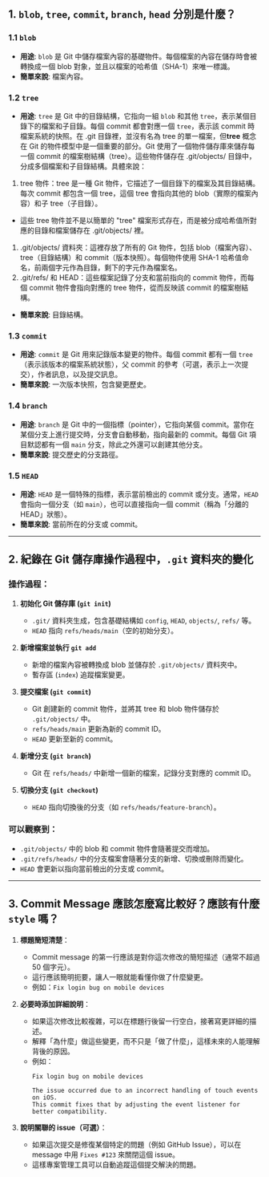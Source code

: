 ## 1. `blob`, `tree`, `commit`, `branch`, `head` 分別是什麼？

### 1.1 `blob`
- **用途**: `blob` 是 Git 中儲存檔案內容的基礎物件。每個檔案的內容在儲存時會被轉換成一個 blob 對象，並且以檔案的哈希值（SHA-1）來唯一標識。
- **簡單來說**: 檔案內容。

### 1.2 `tree`
- **用途**: `tree` 是 Git 中的目錄結構，它指向一組 `blob` 和其他 `tree`，表示某個目錄下的檔案和子目錄。每個 commit 都會對應一個 `tree`，表示該 commit 時檔案系統的快照。在 .git 目錄裡，並沒有名為 tree 的單一檔案，但**tree** 概念在 Git 的物件模型中是一個重要的部分。Git 使用了一個物件儲存庫來儲存每一個 commit 的檔案樹結構（tree）。這些物件儲存在 .git/objects/ 目錄中，分成多個檔案和子目錄結構。具體來說：
1. tree 物件：tree 是一種 Git 物件，它描述了一個目錄下的檔案及其目錄結構。每次 commit 都包含一個 tree，這個 tree 會指向其他的 blob（實際的檔案內容）和子 tree（子目錄）。
-  這些 tree 物件並不是以簡單的 "tree" 檔案形式存在，而是被分成哈希值所對應的目錄和檔案儲存在 .git/objects/ 裡。
1. .git/objects/ 資料夾：這裡存放了所有的 Git 物件，包括 blob（檔案內容）、tree（目錄結構）和 commit（版本快照）。每個物件使用 SHA-1 哈希值命名，前兩個字元作為目錄，剩下的字元作為檔案名。
3. .git/refs/ 和 HEAD：這些檔案記錄了分支和當前指向的 commit 物件，而每個 commit 物件會指向對應的 tree 物件，從而反映該 commit 的檔案樹結構。
- **簡單來說**: 目錄結構。

### 1.3 `commit`
- **用途**: `commit` 是 Git 用來記錄版本變更的物件。每個 commit 都有一個 `tree`（表示該版本的檔案系統狀態），父 commit 的參考（可選，表示上一次提交），作者訊息，以及提交訊息。
- **簡單來說**: 一次版本快照，包含變更歷史。

### 1.4 `branch`
- **用途**: `branch` 是 Git 中的一個指標（pointer），它指向某個 commit。當你在某個分支上進行提交時，分支會自動移動，指向最新的 commit。每個 Git 項目默認都有一個 `main` 分支，除此之外還可以創建其他分支。
- **簡單來說**: 提交歷史的分支路徑。

### 1.5 `HEAD`
- **用途**: `HEAD` 是一個特殊的指標，表示當前檢出的 commit 或分支。通常，`HEAD` 會指向一個分支（如 `main`），也可以直接指向一個 commit（稱為「分離的 HEAD」狀態）。
- **簡單來說**: 當前所在的分支或 commit。

---

## 2. 紀錄在 Git 儲存庫操作過程中，`.git` 資料夾的變化

### 操作過程：
1. **初始化 Git 儲存庫 (`git init`)**
   - `.git/` 資料夾生成，包含基礎結構如 `config`, `HEAD`, `objects/`, `refs/` 等。
   - `HEAD` 指向 `refs/heads/main`（空的初始分支）。

2. **新增檔案並執行 `git add`**
   - 新增的檔案內容被轉換成 blob 並儲存於 `.git/objects/` 資料夾中。
   - 暫存區 (`index`) 追蹤檔案變更。

3. **提交檔案 (`git commit`)**
   - Git 創建新的 commit 物件，並將其 tree 和 blob 物件儲存於 `.git/objects/` 中。
   - `refs/heads/main` 更新為新的 commit ID。
   - `HEAD` 更新至新的 commit。

4. **新增分支 (`git branch`)**
   - Git 在 `refs/heads/` 中新增一個新的檔案，記錄分支對應的 commit ID。

5. **切換分支 (`git checkout`)**
   - `HEAD` 指向切換後的分支（如 `refs/heads/feature-branch`）。

### 可以觀察到：
- `.git/objects/` 中的 blob 和 commit 物件會隨著提交而增加。
- `.git/refs/heads/` 中的分支檔案會隨著分支的新增、切換或刪除而變化。
- `HEAD` 會更新以指向當前檢出的分支或 commit。

---

## 3. Commit Message 應該怎麼寫比較好？應該有什麼 `style` 嗎？

1. **標題簡短清楚**：
   - Commit message 的第一行應該是對你這次修改的簡短描述（通常不超過 50 個字元）。
   - 這行應該簡明扼要，讓人一眼就能看懂你做了什麼變更。
   - 例如：`Fix login bug on mobile devices`

2. **必要時添加詳細說明**：
   - 如果這次修改比較複雜，可以在標題行後留一行空白，接著寫更詳細的描述。
   - 解釋「為什麼」做這些變更，而不只是「做了什麼」，這樣未來的人能理解背後的原因。
   - 例如：
     ```
     Fix login bug on mobile devices

     The issue occurred due to an incorrect handling of touch events on iOS.
     This commit fixes that by adjusting the event listener for better compatibility.
     ```

3. **說明關聯的 issue（可選）**：
   - 如果這次提交是修復某個特定的問題（例如 GitHub Issue），可以在 message 中用 `Fixes #123` 來關閉這個 issue。
   - 這樣專案管理工具可以自動追蹤這個提交解決的問題。
